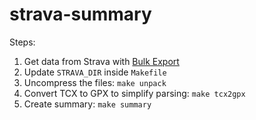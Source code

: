 # strava-summary

Steps:

1. Get data from Strava with [Bulk Export](https://support.strava.com/hc/en-us/articles/216918437-Exporting-your-Data-and-Bulk-Export#h_01GG58HC4F1BGQ9PQZZVANN6WF)
2. Update `STRAVA_DIR` inside `Makefile`
3. Uncompress the files: `make unpack`
4. Convert TCX to GPX to simplify parsing: `make tcx2gpx`
5. Create summary: `make summary`
